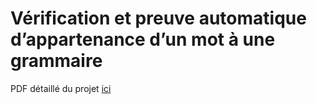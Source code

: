 # Vérification et preuve automatique d’appartenance d’un mot à une grammaire

PDF détaillé du projet [ici](https://raw.githubusercontent.com/UlysseDurand/water-proof/master/readme/TIPE_Ulysse_DURAND.pdf)

